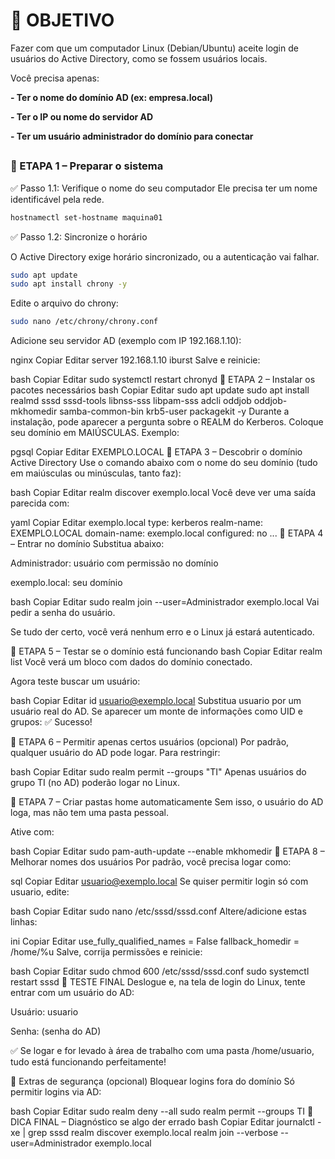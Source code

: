 # 🎯 OBJETIVO
Fazer com que um computador Linux (Debian/Ubuntu) aceite login de usuários do Active Directory, como se fossem usuários locais.

Você precisa apenas:

**- Ter o nome do domínio AD (ex: empresa.local)**

**- Ter o IP ou nome do servidor AD**

**- Ter um usuário administrador do domínio para conectar**

##

### 🧩 ETAPA 1 – Preparar o sistema

✅ Passo 1.1: Verifique o nome do seu computador
Ele precisa ter um nome identificável pela rede.

```bash
hostnamectl set-hostname maquina01
```

✅ Passo 1.2: Sincronize o horário

O Active Directory exige horário sincronizado, ou a autenticação vai falhar.

```bash
sudo apt update
sudo apt install chrony -y
```
Edite o arquivo do chrony:

```bash
sudo nano /etc/chrony/chrony.conf
```

Adicione seu servidor AD (exemplo com IP 192.168.1.10):

nginx
Copiar
Editar
server 192.168.1.10 iburst
Salve e reinicie:

bash
Copiar
Editar
sudo systemctl restart chronyd
🧩 ETAPA 2 – Instalar os pacotes necessários
bash
Copiar
Editar
sudo apt update
sudo apt install realmd sssd sssd-tools libnss-sss libpam-sss adcli oddjob oddjob-mkhomedir samba-common-bin krb5-user packagekit -y
Durante a instalação, pode aparecer a pergunta sobre o REALM do Kerberos. Coloque seu domínio em MAIÚSCULAS.
Exemplo:

pgsql
Copiar
Editar
EXEMPLO.LOCAL
🧩 ETAPA 3 – Descobrir o domínio Active Directory
Use o comando abaixo com o nome do seu domínio (tudo em maiúsculas ou minúsculas, tanto faz):

bash
Copiar
Editar
realm discover exemplo.local
Você deve ver uma saída parecida com:

yaml
Copiar
Editar
exemplo.local
  type: kerberos
  realm-name: EXEMPLO.LOCAL
  domain-name: exemplo.local
  configured: no
  ...
🧩 ETAPA 4 – Entrar no domínio
Substitua abaixo:

Administrador: usuário com permissão no domínio

exemplo.local: seu domínio

bash
Copiar
Editar
sudo realm join --user=Administrador exemplo.local
Vai pedir a senha do usuário.

Se tudo der certo, você verá nenhum erro e o Linux já estará autenticado.

🧩 ETAPA 5 – Testar se o domínio está funcionando
bash
Copiar
Editar
realm list
Você verá um bloco com dados do domínio conectado.

Agora teste buscar um usuário:

bash
Copiar
Editar
id usuario@exemplo.local
Substitua usuario por um usuário real do AD.
Se aparecer um monte de informações como UID e grupos: ✅ Sucesso!

🧩 ETAPA 6 – Permitir apenas certos usuários (opcional)
Por padrão, qualquer usuário do AD pode logar. Para restringir:

bash
Copiar
Editar
sudo realm permit --groups "TI"
Apenas usuários do grupo TI (no AD) poderão logar no Linux.

🧩 ETAPA 7 – Criar pastas home automaticamente
Sem isso, o usuário do AD loga, mas não tem uma pasta pessoal.

Ative com:

bash
Copiar
Editar
sudo pam-auth-update --enable mkhomedir
🧩 ETAPA 8 – Melhorar nomes dos usuários
Por padrão, você precisa logar como:

sql
Copiar
Editar
usuario@exemplo.local
Se quiser permitir login só com usuario, edite:

bash
Copiar
Editar
sudo nano /etc/sssd/sssd.conf
Altere/adicione estas linhas:

ini
Copiar
Editar
use_fully_qualified_names = False
fallback_homedir = /home/%u
Salve, corrija permissões e reinicie:

bash
Copiar
Editar
sudo chmod 600 /etc/sssd/sssd.conf
sudo systemctl restart sssd
🧪 TESTE FINAL
Deslogue e, na tela de login do Linux, tente entrar com um usuário do AD:

Usuário: usuario

Senha: (senha do AD)

✅ Se logar e for levado à área de trabalho com uma pasta /home/usuario, tudo está funcionando perfeitamente!

🔐 Extras de segurança (opcional)
Bloquear logins fora do domínio
Só permitir logins via AD:

bash
Copiar
Editar
sudo realm deny --all
sudo realm permit --groups TI
🧰 DICA FINAL – Diagnóstico se algo der errado
bash
Copiar
Editar
journalctl -xe | grep sssd
realm discover exemplo.local
realm join --verbose --user=Administrador exemplo.local
